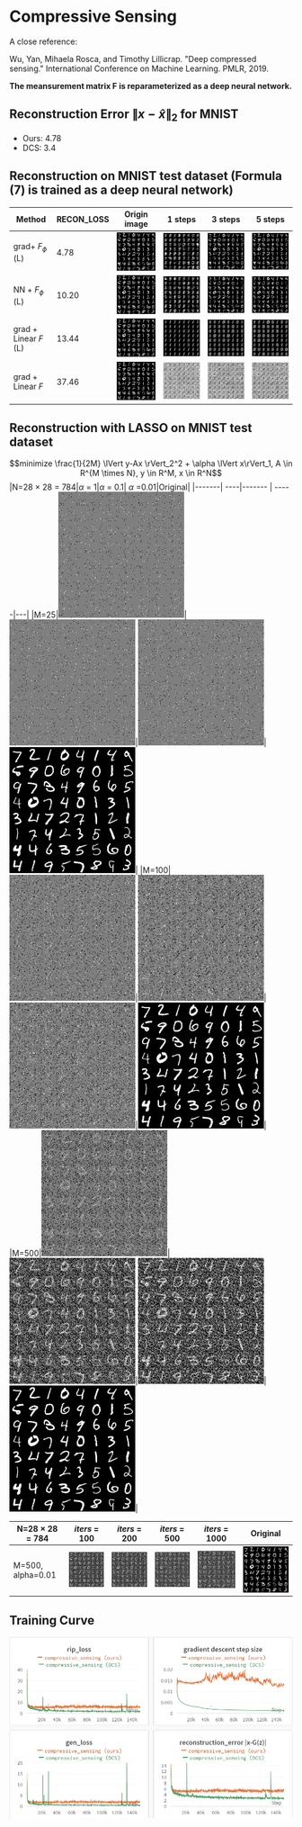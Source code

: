 # Compressive Sensing

A close reference: 

Wu, Yan, Mihaela Rosca, and Timothy Lillicrap. "Deep compressed sensing." International Conference on Machine Learning. PMLR, 2019.

**The meansurement matrix F is reparameterized as a deep neural network.**

## Reconstruction Error $\lVert x-\hat{x}\rVert_2$ for MNIST
- Ours: 4.78
- DCS: 3.4

## Reconstruction on MNIST test dataset (Formula (7) is trained as a deep neural network)

|Method|RECON_LOSS|Origin image| 1 steps|3 steps | 5 steps|
|-------| ----|------- | -----|------ |-----|
|grad+ $F_\phi$ (L)|4.78|![alt_text](./fig/origin.png)|![alt_text](./fig/reconstruction_0.png)|![alt_text](./fig/reconstruction_3.png)|![alt_text](./fig/reconstruction_5.png)|
|NN + $F_\phi$ (L)|10.20|![alt_text](./fig/origin.png)|![alt_text](./fig/reconstruction_0_nn.png)|![alt_text](./fig/reconstruction_3_nn.png)|![alt_text](./fig/reconstruction_5_nn.png)|
|grad + Linear $F$ (L)|13.44|![alt_text](./fig/origin.png)|![alt_text](./fig/reconstruction_0_linear_F_optim.png)|![alt_text](./fig/reconstruction_3_linear_F_optim.png)|![alt_text](./fig/reconstruction_5_linear_F_optim.png)|
|grad + Linear $F$|37.46|![alt_text](./fig/origin.png)|![alt_text](./fig/reconstruction_0_linear_F.png)|![alt_text](./fig/reconstruction_3_linear_F.png)|![alt_text](./fig/reconstruction_5_linear_F.png)|

## Reconstruction with LASSO on MNIST test dataset
$$minimize \frac{1}{2M} \lVert y-Ax \rVert_2^2 + \alpha \lVert x\rVert_1, A \in R^{M \times N}, y \in R^M, x \in R^N$$
|N=28 $\times$ 28 = 784|$\alpha$ = 1|$\alpha$ = 0.1| $\alpha$ =0.01|Original|
|-------| ----|------- | -----|---|
|M=25|![alt_text](./fig/lasso/lasso_reconstruction_25_1.png)|![alt_text](./fig/lasso/lasso_reconstruction_25_0.1.png)|![alt_text](./fig/lasso/lasso_reconstruction_25_0.01.png)|![alt_text](./fig/origin.png)|
|M=100|![alt_text](./fig/lasso/lasso_reconstruction_100_1.png)|![alt_text](./fig/lasso/lasso_reconstruction_100_0.1.png)|![alt_text](./fig/lasso/lasso_reconstruction_100_0.01.png)|![alt_text](./fig/origin.png)|
|M=500|![alt_text](./fig/lasso/lasso_reconstruction_500_1.png)|![alt_text](./fig/lasso/lasso_reconstruction_500_0.1.png)|![alt_text](./fig/lasso/lasso_reconstruction_500_0.01.png)|![alt_text](./fig/origin.png)|

|N=28 $\times$ 28 = 784|$iters$ = 100|$iters$ = 200| $iters$ = 500|$iters$ = 1000|Original|
|-------| ----|------- | -----|---|----|
|M=500, alpha=0.01|![alt_text](./fig/lasso/lasso_reconstruction_500_0.01_100.png)|![alt_text](./fig/lasso/lasso_reconstruction_500_0.01_200.png)|![alt_text](./fig/lasso/lasso_reconstruction_500_0.01_500.png)|![alt_text](./fig/lasso/lasso_reconstruction_500_0.01_1000.png)|![alt_text](./fig/origin.png)|
## Training Curve
![alt_text](./fig/training_curve.png)
